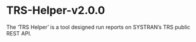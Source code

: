 # TRS-Helper-v2.0.0
The ‘TRS Helper’ is a tool designed run reports on SYSTRAN’s TRS public REST API.
